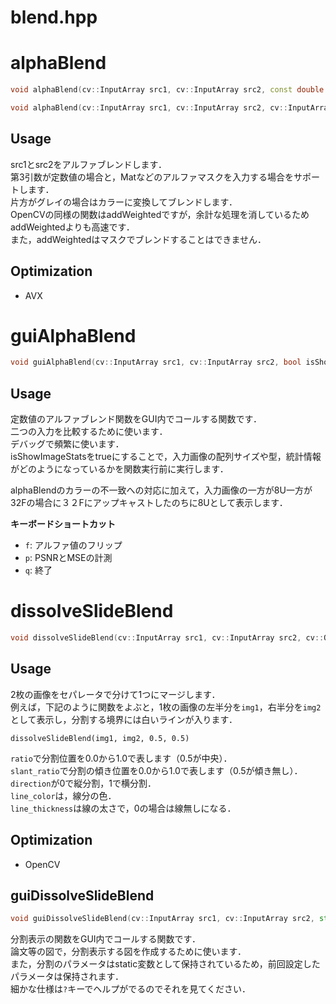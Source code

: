 blend.hpp
================

# alphaBlend
```cpp
void alphaBlend(cv::InputArray src1, cv::InputArray src2, const double alpha, cv::OutputArray dest);
```
```cpp
void alphaBlend(cv::InputArray src1, cv::InputArray src2, cv::InputArray alpha, cv::OutputArray dest);
```
## Usage
src1とsrc2をアルファブレンドします．  
第3引数が定数値の場合と，Matなどのアルファマスクを入力する場合をサポートします．  
片方がグレイの場合はカラーに変換してブレンドします．  
OpenCVの同様の関数はaddWeightedですが，余計な処理を消しているためaddWeightedよりも高速です．  
また，addWeightedはマスクでブレンドすることはできません．  

## Optimization
* AVX

# guiAlphaBlend
```cpp
void guiAlphaBlend(cv::InputArray src1, cv::InputArray src2, bool isShowImageStats = false, std::string wname = "alphaBlend");
```
## Usage
定数値のアルファブレンド関数をGUI内でコールする関数です．  
二つの入力を比較するために使います．  
デバッグで頻繁に使います．  
isShowImageStatsをtrueにすることで，入力画像の配列サイズや型，統計情報がどのようになっているかを関数実行前に実行します．  

alphaBlendのカラーの不一致への対応に加えて，入力画像の一方が8U一方が32Fの場合に３２Fにアップキャストしたのちに8Uとして表示します．  

**キーボードショートカット**

* `f`: アルファ値のフリップ
* `p`: PSNRとMSEの計測
* `q`: 終了

# dissolveSlideBlend
```cpp
void dissolveSlideBlend(cv::InputArray src1, cv::InputArray src2, cv::OutputArray dest, const double ratio = 0.5, const double slant_ratio = 0.4, const int direction = 0, cv::Scalar line_color = cv::Scalar::all(255), const int line_thickness = 2);
```
## Usage
2枚の画像をセパレータで分けて1つにマージします．  
例えば，下記のように関数をよぶと，1枚の画像の左半分を`img1`，右半分を`img2`として表示し，分割する境界には白いラインが入ります．  
```
dissolveSlideBlend(img1, img2, 0.5, 0.5)
```

`ratio`で分割位置を0.0から1.0で表します（0.5が中央）．  
`slant_ratio`で分割の傾き位置を0.0から1.0で表します（0.5が傾き無し）．  
`direction`が0で縦分割，1で横分割．  
`line_color`は，線分の色．  
`line_thickness`は線の太さで，0の場合は線無しになる．  

## Optimization
* OpenCV

## guiDissolveSlideBlend
```cpp
void guiDissolveSlideBlend(cv::InputArray src1, cv::InputArray src2, std::string wname = "dissolveSlideBlend");
```
分割表示の関数をGUI内でコールする関数です．  
論文等の図で，分割表示する図を作成するために使います．  
また，分割のパラメータはstatic変数として保持されているため，前回設定したパラメータは保持されます．  
細かな仕様は`?`キーでヘルプがでるのでそれを見てください．  







